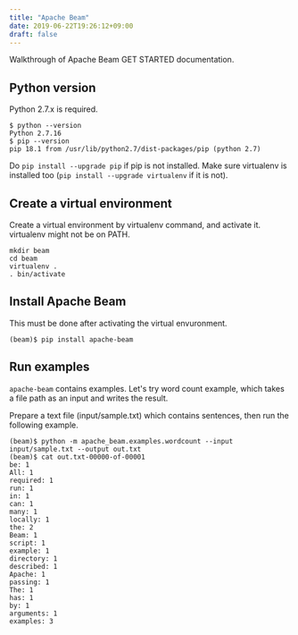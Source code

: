 ```yaml
---
title: "Apache Beam"
date: 2019-06-22T19:26:12+09:00
draft: false
---
```


Walkthrough of Apache Beam GET STARTED documentation.

## Python version

Python 2.7.x is required.

```
$ python --version
Python 2.7.16
$ pip --version
pip 18.1 from /usr/lib/python2.7/dist-packages/pip (python 2.7)
```

Do `pip install --upgrade pip` if pip is not installed. Make sure virtualenv is installed too (`pip install --upgrade virtualenv` if it is not).

## Create a virtual environment

Create a virtual environment by virtualenv command, and activate it. virtualenv might not be on PATH.

```
mkdir beam
cd beam
virtualenv .
. bin/activate
```

## Install Apache Beam

This must be done after activating the virtual envuronment.

```
(beam)$ pip install apache-beam
```

## Run examples

`apache-beam` contains examples. Let's try word count example, which takes a file path as an input and writes the result.

Prepare a text file (input/sample.txt) which contains sentences, then run the following example.

```
(beam)$ python -m apache_beam.examples.wordcount --input input/sample.txt --output out.txt
(beam)$ cat out.txt-00000-of-00001
be: 1
All: 1
required: 1
run: 1
in: 1
can: 1
many: 1
locally: 1
the: 2
Beam: 1
script: 1
example: 1
directory: 1
described: 1
Apache: 1
passing: 1
The: 1
has: 1
by: 1
arguments: 1
examples: 3
```
